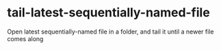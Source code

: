 # tail-latest-sequentially-named-file
Open latest sequentially-named file in a folder, and tail it until a newer file comes along
